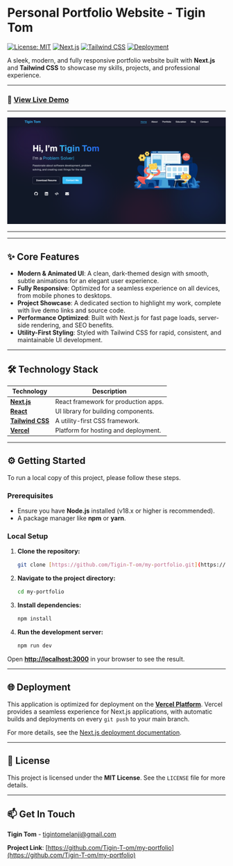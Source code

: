 # Personal Portfolio Website - Tigin Tom

[![License: MIT](https://img.shields.io/badge/License-MIT-yellow.svg)](./LICENSE)
[![Next.js](https://img.shields.io/badge/Framework-Next.js-blue.svg)](https://nextjs.org/)
[![Tailwind CSS](https://img.shields.io/badge/Styling-TailwindCSS-38B2AC.svg)](https://tailwindcss.com/)
[![Deployment](https://img.shields.io/badge/Deployed%20on-Vercel-black.svg)](https://vercel.com/)

A sleek, modern, and fully responsive portfolio website built with **Next.js** and **Tailwind CSS** to showcase my skills, projects, and professional experience.

---

### 🚀 [**View Live Demo**](https://my-portfolio-liard-five-14.vercel.app/)
***

![Portfolio Screenshot](./public/image.png) 

***


---

## ✨ Core Features

-   **Modern & Animated UI**: A clean, dark-themed design with smooth, subtle animations for an elegant user experience.
-   **Fully Responsive**: Optimized for a seamless experience on all devices, from mobile phones to desktops.
-   **Project Showcase**: A dedicated section to highlight my work, complete with live demo links and source code.
-   **Performance Optimized**: Built with Next.js for fast page loads, server-side rendering, and SEO benefits.
-   **Utility-First Styling**: Styled with Tailwind CSS for rapid, consistent, and maintainable UI development.

---

## 🛠️ Technology Stack

| Technology                                    | Description                              |
| --------------------------------------------- | ---------------------------------------- |
| **[Next.js](https://nextjs.org/)** | React framework for production apps.     |
| **[React](https://reactjs.org/)** | UI library for building components.      |
| **[Tailwind CSS](https://tailwindcss.com/)** | A utility-first CSS framework.           |
| **[Vercel](https://vercel.com/)** | Platform for hosting and deployment.     |

---

## ⚙️ Getting Started

To run a local copy of this project, please follow these steps.

### Prerequisites

-   Ensure you have **Node.js** installed (v18.x or higher is recommended).
-   A package manager like **npm** or **yarn**.

### Local Setup

1.  **Clone the repository:**
    ```bash
    git clone [https://github.com/Tigin-T-om/my-portfolio.git](https://github.com/Tigin-T-om/my-portfolio.git)
    ```

2.  **Navigate to the project directory:**
    ```bash
    cd my-portfolio
    ```

3.  **Install dependencies:**
    ```bash
    npm install
    ```

4.  **Run the development server:**
    ```bash
    npm run dev
    ```

Open **[http://localhost:3000](http://localhost:3000)** in your browser to see the result.

---

## 🌐 Deployment

This application is optimized for deployment on the [**Vercel Platform**](https://vercel.com/new). Vercel provides a seamless experience for Next.js applications, with automatic builds and deployments on every `git push` to your main branch.

For more details, see the [Next.js deployment documentation](https://nextjs.org/docs/app/building-your-application/deploying).

---

## 📜 License

This project is licensed under the **MIT License**. See the `LICENSE` file for more details.

---

## 📫 Get In Touch

**Tigin Tom** - [tigintomelanji@gmail.com](mailto:tigintomelanji@gmail.com)

**Project Link**: [https://github.com/Tigin-T-om/my-portfolio](https://github.com/Tigin-T-om/my-portfolio)
